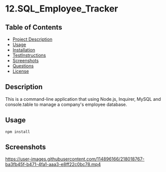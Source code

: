 # 12.SQL_Employee_Tracker

## Table of Contents 
  - [Project Description](#Description)
  - [Usage](#Usage)
  - [Installation](#Installation)
  - [TestInstructions](#TestInstructions)
  - [Screenshots](#Screenshots)
  - [Questions](#Questions)
  - [License](#License)

## Description
This is a command-line application that using Node.js, Inquirer, MySQL and console.table to manage a company's employee database.

## Usage
~~~
npm install
~~~



## Screenshots


https://user-images.githubusercontent.com/114896166/218018767-ba3fb45f-b471-4fa1-aaa3-e8ff22c0bc78.mp4

